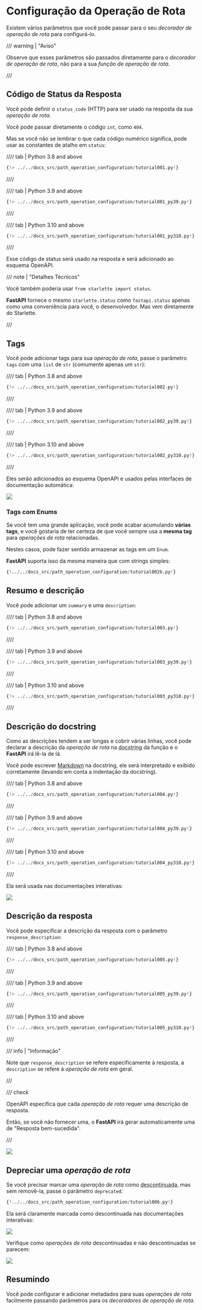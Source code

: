 # Configuração da Operação de Rota

Existem vários parâmetros que você pode passar para o seu *decorador de operação de rota* para configurá-lo.

/// warning | "Aviso"

Observe que esses parâmetros são passados diretamente para o *decorador de operação de rota*, não para a sua *função de operação de rota*.

///

## Código de Status da Resposta

Você pode definir o `status_code` (HTTP) para ser usado na resposta da sua *operação de rota*.

Você pode passar diretamente o código `int`, como `404`.

Mas se você não se lembrar o que cada código numérico significa, pode usar as constantes de atalho em `status`:

//// tab | Python 3.8 and above

```Python hl_lines="3  17"
{!> ../../docs_src/path_operation_configuration/tutorial001.py!}
```

////

//// tab | Python 3.9 and above

```Python hl_lines="3  17"
{!> ../../docs_src/path_operation_configuration/tutorial001_py39.py!}
```

////

//// tab | Python 3.10 and above

```Python hl_lines="1  15"
{!> ../../docs_src/path_operation_configuration/tutorial001_py310.py!}
```

////

Esse código de status será usado na resposta e será adicionado ao esquema OpenAPI.

/// note | "Detalhes Técnicos"

Você também poderia usar `from starlette import status`.

**FastAPI** fornece o mesmo `starlette.status` como `fastapi.status` apenas como uma conveniência para você, o desenvolvedor. Mas vem diretamente do Starlette.

///

## Tags

Você pode adicionar tags para sua *operação de rota*, passe o parâmetro `tags` com uma `list` de `str` (comumente apenas um `str`):

//// tab | Python 3.8 and above

```Python hl_lines="17  22  27"
{!> ../../docs_src/path_operation_configuration/tutorial002.py!}
```

////

//// tab | Python 3.9 and above

```Python hl_lines="17  22  27"
{!> ../../docs_src/path_operation_configuration/tutorial002_py39.py!}
```

////

//// tab | Python 3.10 and above

```Python hl_lines="15  20  25"
{!> ../../docs_src/path_operation_configuration/tutorial002_py310.py!}
```

////

Eles serão adicionados ao esquema OpenAPI e usados pelas interfaces de documentação automática:

<img src="/img/tutorial/path-operation-configuration/image01.png">

### Tags com Enums

Se você tem uma grande aplicação, você pode acabar acumulando **várias tags**, e você gostaria de ter certeza de que você sempre usa a **mesma tag** para *operações de rota* relacionadas.

Nestes casos, pode fazer sentido armazenar as tags em um `Enum`.

**FastAPI** suporta isso da mesma maneira que com strings simples:

```Python hl_lines="1  8-10  13  18"
{!../../docs_src/path_operation_configuration/tutorial002b.py!}
```

## Resumo e descrição

Você pode adicionar um `summary` e uma `description`:

//// tab | Python 3.8 and above

```Python hl_lines="20-21"
{!> ../../docs_src/path_operation_configuration/tutorial003.py!}
```

////

//// tab | Python 3.9 and above

```Python hl_lines="20-21"
{!> ../../docs_src/path_operation_configuration/tutorial003_py39.py!}
```

////

//// tab | Python 3.10 and above

```Python hl_lines="18-19"
{!> ../../docs_src/path_operation_configuration/tutorial003_py310.py!}
```

////

## Descrição do docstring

Como as descrições tendem a ser longas e cobrir várias linhas, você pode declarar a descrição da *operação de rota* na <abbr title="uma string de várias linhas como a primeira expressão dentro de uma função (não atribuída a nenhuma variável) usada para documentação">docstring</abbr> da função e o **FastAPI** irá lê-la de lá.

Você pode escrever <a href="https://en.wikipedia.org/wiki/Markdown" class="external-link" target="_blank">Markdown</a> na docstring, ele será interpretado e exibido corretamente (levando em conta a indentação da docstring).

//// tab | Python 3.8 and above

```Python hl_lines="19-27"
{!> ../../docs_src/path_operation_configuration/tutorial004.py!}
```

////

//// tab | Python 3.9 and above

```Python hl_lines="19-27"
{!> ../../docs_src/path_operation_configuration/tutorial004_py39.py!}
```

////

//// tab | Python 3.10 and above

```Python hl_lines="17-25"
{!> ../../docs_src/path_operation_configuration/tutorial004_py310.py!}
```

////

Ela será usada nas documentações interativas:


<img src="/img/tutorial/path-operation-configuration/image02.png">

## Descrição da resposta

Você pode especificar a descrição da resposta com o parâmetro `response_description`:

//// tab | Python 3.8 and above

```Python hl_lines="21"
{!> ../../docs_src/path_operation_configuration/tutorial005.py!}
```

////

//// tab | Python 3.9 and above

```Python hl_lines="21"
{!> ../../docs_src/path_operation_configuration/tutorial005_py39.py!}
```

////

//// tab | Python 3.10 and above

```Python hl_lines="19"
{!> ../../docs_src/path_operation_configuration/tutorial005_py310.py!}
```

////

/// info | "Informação"

Note que `response_description` se refere especificamente à resposta, a `description` se refere à *operação de rota* em geral.

///

/// check

OpenAPI especifica que cada *operação de rota* requer uma descrição de resposta.

Então, se você não fornecer uma, o **FastAPI** irá gerar automaticamente uma de "Resposta bem-sucedida".

///

<img src="/img/tutorial/path-operation-configuration/image03.png">

## Depreciar uma *operação de rota*

Se você precisar marcar uma *operação de rota* como <abbr title="obsoleta, recomendada não usá-la">descontinuada</abbr>, mas sem removê-la, passe o parâmetro `deprecated`:

```Python hl_lines="16"
{!../../docs_src/path_operation_configuration/tutorial006.py!}
```

Ela será claramente marcada como descontinuada nas documentações interativas:

<img src="/img/tutorial/path-operation-configuration/image04.png">

Verifique como *operações de rota* descontinuadas e não descontinuadas se parecem:

<img src="/img/tutorial/path-operation-configuration/image05.png">

## Resumindo

Você pode configurar e adicionar metadados para suas *operações de rota* facilmente passando parâmetros para os *decoradores de operação de rota*.

